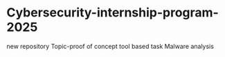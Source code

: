 # Cybersecurity-internship-program-2025
new repository 
Topic-proof of concept
tool based task
Malware analysis
